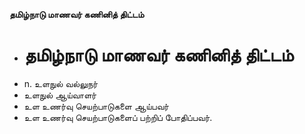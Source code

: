 **தமிழ்நாடு மாணவர் கணினித் திட்டம்**
- # தமிழ்நாடு மாணவர் கணினித் திட்டம்
- n. உளநுல் வல்லுநர்
- உளநுல் ஆய்வாளர்
- உள உணர்வு செயற்பாடுகளை ஆய்பவர்
- உள உணர்வு செயற்பாடுகளைப் பற்றிப் போதிப்பவர்.

